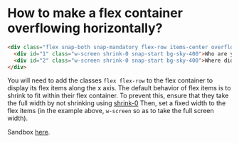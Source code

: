# How to make a flex container overflowing horizontally?

```html
<div class="flex snap-both snap-mandatory flex-row items-center overflow-auto bg-sky-200 py-20 text-center">
  <div id="1" class="w-screen shrink-0 snap-start bg-sky-400">Who are you?</div>
  <div id="2" class="w-screen shrink-0 snap-start bg-sky-400">Where did you work before?</div>
</div>
```
You will need to add the classes `flex flex-row` to the flex container to display its flex items along the x axis.
The default behavior of flex items is to shrink to fit within their flex container. 
To prevent this, ensure that they take the full width by not shrinking using [shrink-0](https://tailwindcss.com/docs/flex-shrink#dont-shrink)
Then, set a fixed width to the flex items (in the example above, `w-screen` so as to take the full screen width).

Sandbox [here](https://play.tailwindcss.com/GxSVxiSspM?layout=horizontal).